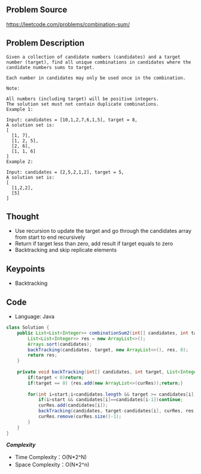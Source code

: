 ## Problem Source
https://leetcode.com/problems/combination-sum/

## Problem Description
```
Given a collection of candidate numbers (candidates) and a target number (target), find all unique combinations in candidates where the candidate numbers sums to target.

Each number in candidates may only be used once in the combination.

Note:

All numbers (including target) will be positive integers.
The solution set must not contain duplicate combinations.
Example 1:

Input: candidates = [10,1,2,7,6,1,5], target = 8,
A solution set is:
[
  [1, 7],
  [1, 2, 5],
  [2, 6],
  [1, 1, 6]
]
Example 2:

Input: candidates = [2,5,2,1,2], target = 5,
A solution set is:
[
  [1,2,2],
  [5]
]
```

## Thought
- Use recursion to update the target and go through the candidates array from start to end recursively
- Return if target less than zero, add result if target equals to zero
- Backtracking and skip replicate elements

## Keypoints
- Backtracking


## Code
* Language: Java

```Java
class Solution {
    public List<List<Integer>> combinationSum2(int[] candidates, int target) {
        List<List<Integer>> res = new ArrayList<>();
        Arrays.sort(candidates);
        backTracking(candidates, target, new ArrayList<>(), res, 0);
        return res;
    }
    
    private void backTracking(int[] candidates, int target, List<Integer>curRes,List<List<Integer>>res, int start){
        if(target < 0)return;
        if(target == 0) {res.add(new ArrayList<>(curRes));return;}
        
        for(int i=start;i<candidates.length && target >= candidates[i];i++){
            if(i>start && candidates[i]==candidates[i-1])continue;
            curRes.add(candidates[i]);
            backTracking(candidates, target-candidates[i], curRes, res, i+1);
            curRes.remove(curRes.size()-1);
        }
    }
}
```

***Complexity***

- Time Complexity：O(N*2^N)
- Space Complexity：O(N*2^n)
